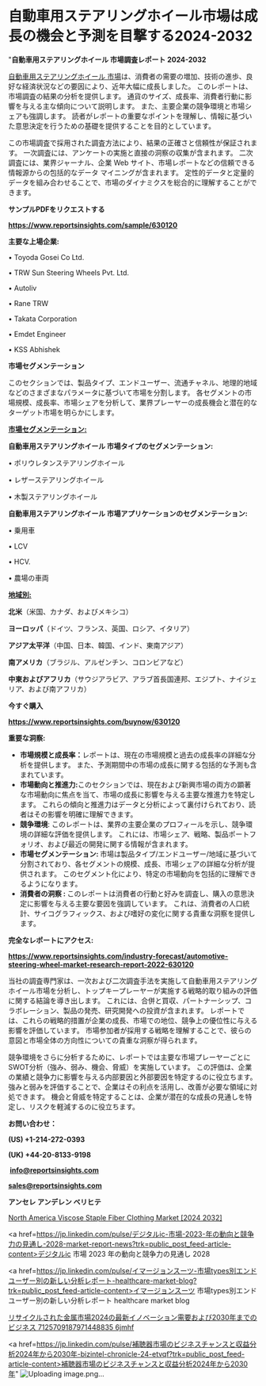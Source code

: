# 自動車用ステアリングホイール市場は成長の機会と予測を目撃する2024-2032

"<strong>自動車用ステアリングホイール 市場調査レポート 2024-2032</strong>

<a href=https://www.reportsinsights.com/sample/630120>自動車用ステアリングホイール 市場</a>は、消費者の需要の増加、技術の進歩、良好な経済状況などの要因により、近年大幅に成長しました。 このレポートは、市場調査の結果の分析を提供します。 通貨のサイズ、成長率、消費者行動に影響を与える主な傾向について説明します。 また、主要企業の競争環境と市場シェアも強調します。 読者がレポートの重要なポイントを理解し、情報に基づいた意思決定を行うための基礎を提供することを目的としています。

この市場調査で採用された調査方法により、結果の正確さと信頼性が保証されます。 一次調査には、アンケートの実施と直接の洞察の収集が含まれます。 二次調査には、業界ジャーナル、企業 Web サイト、市場レポートなどの信頼できる情報源からの包括的なデータ マイニングが含まれます。 定性的データと定量的データを組み合わせることで、市場のダイナミクスを総合的に理解することができます。

<strong><b>サンプルPDFをリクエストする</b></strong>

<a href=https://www.reportsinsights.com/sample/630120><strong><u>https://www.reportsinsights.com/sample/630120</u></strong></a>

<strong>主要な上場企業:</strong>

• Toyoda Gosei Co Ltd.

• TRW Sun Steering Wheels Pvt. Ltd.

• Autoliv

• Rane TRW

• Takata Corporation

• Emdet Engineer

• KSS Abhishek

<strong>市場セグメンテーション</strong>

このセクションでは、製品タイプ、エンドユーザー、流通チャネル、地理的地域などのさまざまなパラメータに基づいて市場を分割します。 各セグメントの市場規模、成長率、市場シェアを分析して、業界プレーヤーの成長機会と潜在的なターゲット市場を明らかにします。

<strong><u>市場セグメンテーション</u></strong><strong><u>:</u></strong>

<strong>自動車用ステアリングホイール 市場タイプのセグメンテーション:</strong>

• ポリウレタンステアリングホイール

• レザーステアリングホイール

• 木製ステアリングホイール

<strong>自動車用ステアリングホイール 市場アプリケーションのセグメンテーション:</strong>

• 乗用車

• LCV

• HCV.

• 農場の車両

<strong><u>地域別</u></strong><strong><u>:</u></strong>

<strong>北米</strong>（米国、カナダ、およびメキシコ）

<strong>ヨーロッパ</strong>（ドイツ、フランス、英国、ロシア、イタリア）

<strong>アジア太平洋</strong>（中国、日本、韓国、インド、東南アジア）

<strong>南アメリカ</strong>（ブラジル、アルゼンチン、コロンビアなど）

<strong>中東およびアフリカ</strong>（サウジアラビア、アラブ首長国連邦、エジプト、ナイジェリア、および南アフリカ）

<strong>今すぐ購入</strong>

<a href=https://www.reportsinsights.com/buynow/630120><strong><u>https://www.reportsinsights.com/buynow/630120</u></strong></a>

<strong>重要な洞察:</strong>
<ul>
  <li><strong>市場規模と成長率：</strong>レポートは、現在の市場規模と過去の成長率の詳細な分析を提供します。 また、予測期間中の市場の成長に関する包括的な予測も含まれています。</li>
  <li><strong>市場動向と推進力:</strong>このセクションでは、現在および新興市場の両方の顕著な市場動向に焦点を当て、市場の成長に影響を与える主要な推進力を特定します。 これらの傾向と推進力はデータと分析によって裏付けられており、読者はその影響を明確に理解できます。</li>
  <li><strong>競争環境</strong>: このレポートは、業界の主要企業のプロフィールを示し、競争環境の詳細な評価を提供します。 これには、市場シェア、戦略、製品ポートフォリオ、および最近の開発に関する情報が含まれます。</li>
  <li><strong>市場セグメンテーション: </strong>市場は製品タイプ/エンドユーザー/地域に基づいて分割されており、各セグメントの規模、成長、市場シェアの詳細な分析が提供されます。 このセグメント化により、特定の市場動向を包括的に理解できるようになります。</li>
  <li><strong>消費者の洞察 : </strong>このレポートは消費者の行動と好みを調査し、購入の意思決定に影響を与える主要な要因を強調しています。 これは、消費者の人口統計、サイコグラフィックス、および嗜好の変化に関する貴重な洞察を提供します。</li>
</ul>
<strong>完全なレポートにアクセス:</strong>

<a href=https://www.reportsinsights.com/industry-forecast/automotive-steering-wheel-market-research-report-2022-630120><strong><u><b>https://www.reportsinsights.com/industry-forecast/automotive-steering-wheel-market-research-report-2022-630120</b></u></strong></a>

当社の調査専門家は、一次および二次調査手法を実施して自動車用ステアリングホイール市場を分析し、トップキープレーヤーが実施する戦略的取り組みの評価に関する結論を導き出します。 これには、合併と買収、パートナーシップ、コラボレーション、製品の発売、研究開発への投資が含まれます。 レポートでは、これらの戦略的措置が企業の成長、市場での地位、競争上の優位性に与える影響を評価しています。 市場参加者が採用する戦略を理解することで、彼らの意図と市場全体の方向性についての貴重な洞察が得られます。

競争環境をさらに分析するために、レポートでは主要な市場プレーヤーごとにSWOT分析（強み、弱み、機会、脅威）を実施しています。 この評価は、企業の業績と競争力に影響を与える内部要因と外部要因を特定するのに役立ちます。 強みと弱みを評価することで、企業はその利点を活用し、改善が必要な領域に対処できます。 機会と脅威を特定することは、企業が潜在的な成長の見通しを特定し、リスクを軽減するのに役立ちます。

<strong>お問い合わせ：</strong>

<strong>(US) +1-214-272-0393</strong>

<strong>(UK) +44-20-8133-9198</strong>

<strong> </strong><a href=info@reportsinsights.com><strong><u>info@reportsinsights.com</u></strong></a>

<a href=sales@reportsinsights.com><strong><u>sales@reportsinsights.com</u></strong></a>

<strong>アンセレ アンデレン ベリヒテ</strong>

<a href=https://www.linkedin.com/pulse/north-america-viscose-staple-fiber-clothing-market-xtmze/>North America Viscose Staple Fiber Clothing Market [2024 2032]</a>

<a href=https://jp.linkedin.com/pulse/デジタルic-市場-2023-年の動向と競争力の見通し-2028-market-report-news?trk=public_post_feed-article-content>デジタルic 市場 2023 年の動向と競争力の見通し 2028</a>

<a href=https://jp.linkedin.com/pulse/イマージョンスーツ-市場types別エンドユーザー別の新しい分析レポート-healthcare-market-blog?trk=public_post_feed-article-content>イマージョンスーツ 市場types別エンドユーザー別の新しい分析レポート healthcare market blog</a>

<a href=https://www.linkedin.com/pulse/リサイクルされた金属市場2024の最新イノベーション需要および2030年までのビジネス-7125709187971448835-6jmhf/>リサイクルされた金属市場2024の最新イノベーション需要および2030年までのビジネス 7125709187971448835 6jmhf</a>

<a href=https://jp.linkedin.com/pulse/補聴器市場のビジネスチャンスと収益分析2024年から2030年-bizintel-chronicle-24-etvqf?trk=public_post_feed-article-content>補聴器市場のビジネスチャンスと収益分析2024年から2030年</a>"
![Uploading image.png…]()

